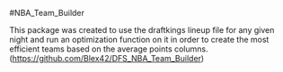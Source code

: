 #NBA_Team_Builder

This package was created to use the draftkings lineup file for any given night and run an optimization function on it in order to create the most efficient teams based on the average points columns. 
(https://github.com/Blex42/DFS_NBA_Team_Builder)
